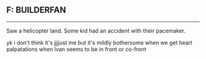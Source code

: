 ## F: BUILDERFAN
---------
Saw a helicopter land. Some kid had an accident with their pacemaker.


yk i don't think it's jjjjust me but it's mildly bothersome when we get heart palpatations when Ivan seems to be in front or co-front
